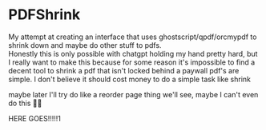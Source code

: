 # PDFShrink
My attempt at creating an interface that uses ghostscript/qpdf/orcmypdf to shrink down and maybe do other stuff to pdfs. 
<br>
Honestly this is only possible with chatgpt holding my hand pretty hard, but I really want to make this because for some reason it's impossible to find a decent tool to shrink a pdf that isn't locked behind a paywall
pdf's are simple. I don't believe it should cost money to do a simple task like shrink


maybe later I'll try do like a reorder page thing
we'll see, maybe I can't even do this 🤷‍♂️

HERE GOES!!!!!1
